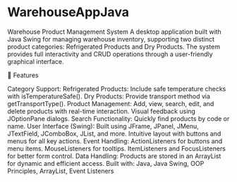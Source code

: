 # WarehouseAppJava
Warehouse Product Management System
A desktop application built with Java Swing for managing warehouse inventory, supporting two distinct product categories: Refrigerated Products and Dry Products. The system provides full interactivity and CRUD operations through a user-friendly graphical interface.

🔧 Features

Category Support:
Refrigerated Products: Include safe temperature checks with isTemperatureSafe().
Dry Products: Provide transport method via getTransportType().
Product Management:
Add, view, search, edit, and delete products with real-time interaction.
Visual feedback using JOptionPane dialogs.
Search Functionality:
Quickly find products by code or name.
User Interface (Swing):
Built using JFrame, JPanel, JMenu, JTextField, JComboBox, JList, and more.
Intuitive layout with buttons and menus for all key actions.
Event Handling:
ActionListeners for buttons and menu items.
MouseListeners for tooltips.
ItemListeners and FocusListeners for better form control.
Data Handling:
Products are stored in an ArrayList for dynamic and efficient access.
Built with: Java, Java Swing, OOP Principles, ArrayList, Event Listeners
